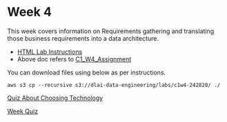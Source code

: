 # Week 4

This week covers information on Requirements gathering and translating those business requirements into a data architecture.

- [HTML Lab Instructions](lab.html)
- Above doc refers to [C1_W4_Assignment](lab/C1_W4_Assignment.md)

You can download files using below as per instructions.

```shell
aws s3 cp --recursive s3://dlai-data-engineering/labs/c1w4-242820/ ./
```

[Quiz About Choosing Technology](quiz1.html)

[Week Quiz](quiz.html)